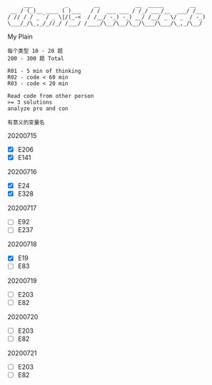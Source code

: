 ```
     ___          _        __           __  _____        __
 __ / (_)__ ____ ( )___   / /  ___ ___ / /_/ ___/__  ___/ /__
/ // / / _ `/ _ \|/(_-<  / /__/ -_) -_) __/ /__/ _ \/ _  / -_)
\___/_/\_,_/_//_/ /___/ /____/\__/\__/\__/\___/\___/\_,_/\__/
```



My Plain

```
每个类型 10 - 20 题
200 - 300 题 Total

R01 - 5 min of thinking
R02 - code < 60 min
R03 - code < 20 min

Read code from other person
>= 3 solutions
analyze pro and con

有意义的变量名
```

20200715
- [x] E206
- [x] E141

20200716
- [x] E24
- [x] E328

20200717
- [ ] E92
- [ ] E237

20200718
- [x] E19
- [ ] E83

20200719
- [ ] E203
- [ ] E82

20200720
- [ ] E203
- [ ] E82

20200721
- [ ] E203
- [ ] E82
